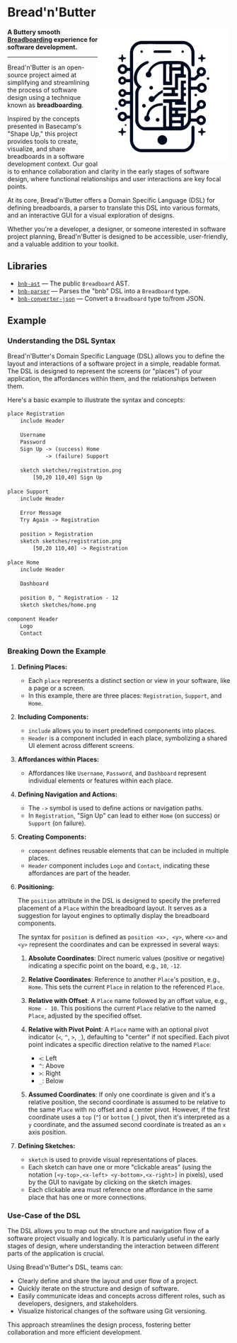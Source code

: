 # Bread'n'Butter

<img align="right" alt="Logo" width="300" height="300" src="./.github/logo.png">

**A Buttery smooth [Breadboarding][] experience for software development.**

[breadboarding]: https://basecamp.com/shapeup/1.3-chapter-04

---

Bread'n'Butter is an open-source project aimed at simplifying and streamlining
the process of software design using a technique known as **breadboarding**.

Inspired by the concepts presented in Basecamp's "Shape Up," this project
provides tools to create, visualize, and share breadboards in a software
development context. Our goal is to enhance collaboration and clarity in the
early stages of software design, where functional relationships and user
interactions are key focal points.

At its core, Bread'n'Butter offers a Domain Specific Language (DSL) for
defining breadboards, a parser to translate this DSL into various formats, and
an interactive GUI for a visual exploration of designs.

Whether you're a developer, a designer, or someone interested in software
project planning, Bread'n'Butter is designed to be accessible, user-friendly,
and a valuable addition to your toolkit.

## Libraries

- [`bnb-ast`](./crates/ast) — The public `Breadboard` AST.
- [`bnb-parser`](./crates/parser) — Parses the "bnb" DSL into a `Breadboard`
  type.
- [`bnb-converter-json`](./crates/converters/json) — Convert a `Breadboard`
  type to/from JSON.

## Example

### Understanding the DSL Syntax

Bread'n'Butter's Domain Specific Language (DSL) allows you to define the
layout and interactions of a software project in a simple, readable format.
The DSL is designed to represent the screens (or "places") of your
application, the affordances within them, and the relationships between them.

Here's a basic example to illustrate the syntax and concepts:

```bnb
place Registration
    include Header

    Username
    Password
    Sign Up -> (success) Home
            -> (failure) Support

    sketch sketches/registration.png
        [50,20 110,40] Sign Up

place Support
    include Header

    Error Message
    Try Again -> Registration

    position > Registration
    sketch sketches/registration.png
        [50,20 110,40] -> Registration

place Home
    include Header

    Dashboard

    position 0, ^ Registration - 12
    sketch sketches/home.png

component Header
    Logo
    Contact
```

### Breaking Down the Example

1. **Defining Places:**
   - Each `place` represents a distinct section or view in your software, like
     a page or a screen.
   - In this example, there are three places: `Registration`, `Support`, and
     `Home`.

2. **Including Components:**
   - `include` allows you to insert predefined components into places.
   - `Header` is a component included in each place, symbolizing a shared UI
     element across different screens.

3. **Affordances within Places:**
   - Affordances like `Username`, `Password`, and `Dashboard` represent
     individual elements or features within each place.

4. **Defining Navigation and Actions:**
   - The `->` symbol is used to define actions or navigation paths.
   - In `Registration`, "Sign Up" can lead to either `Home` (on success) or
     `Support` (on failure).

5. **Creating Components:**
   - `component` defines reusable elements that can be included in multiple
     places.
   - `Header` component includes `Logo` and `Contact`, indicating these
     affordances are part of the header.

6. **Positioning:**

   The `position` attribute in the DSL is designed to specify the preferred
   placement of a `Place` within the breadboard layout. It serves as a
   suggestion for layout engines to optimally display the breadboard
   components.

   The syntax for `position` is defined as `position <x>, <y>`, where `<x>`
   and `<y>` represent the coordinates and can be expressed in several ways:

   1. **Absolute Coordinates**: Direct numeric values (positive or negative)
      indicating a specific point on the board, e.g., `10`, `-12`.

   2. **Relative Coordinates**: Reference to another `Place`'s position, e.g.,
      `Home`. This sets the current `Place` in relation to the referenced
      `Place`.

   3. **Relative with Offset**: A `Place` name followed by an offset value,
      e.g., `Home - 10`. This positions the current `Place` relative to the
      named `Place`, adjusted by the specified offset.

   4. **Relative with Pivot Point**: A `Place` name with an optional pivot
      indicator (`<`, `^`, `>`, `_`), defaulting to "center" if not specified.
      Each pivot point indicates a specific direction relative to the named
      `Place`:

       - `<`: Left
       - `^`: Above
       - `>`: Right
       - `_`: Below

   5. **Assumed Coordinates**: If only one coordinate is given and it's a
      relative position, the second coordinate is assumed to be relative to
      the same `Place` with no offset and a center pivot. However, if the
      first coordinate uses a `top` (`^`) or `bottom` (`_`) pivot, then it's
      interpreted as a `y` coordinate, and the assumed second coordinate is
      treated as an `x` axis position.

7. **Defining Sketches:**
   - `sketch` is used to provide visual representations of places.
   - Each sketch can have one or more "clickable areas" (using the notation
     `[<y-top>,<x-left> <y-bottom>,<x-right>]` in pixels), used by the GUI to
     navigate by clicking on the sketch images.
   - Each clickable area must reference one affordance in the same place that
     has one or more connections.

### Use-Case of the DSL

The DSL allows you to map out the structure and navigation flow of a software
project visually and logically. It is particularly useful in the early stages
of design, where understanding the interaction between different parts of the
application is crucial.

Using Bread'n'Butter's DSL, teams can:

- Clearly define and share the layout and user flow of a project.
- Quickly iterate on the structure and design of software.
- Easily communicate ideas and concepts across different roles, such as
  developers, designers, and stakeholders.
- Visualize historical changes of the software using Git versioning.

This approach streamlines the design process, fostering better collaboration
and more efficient development.
